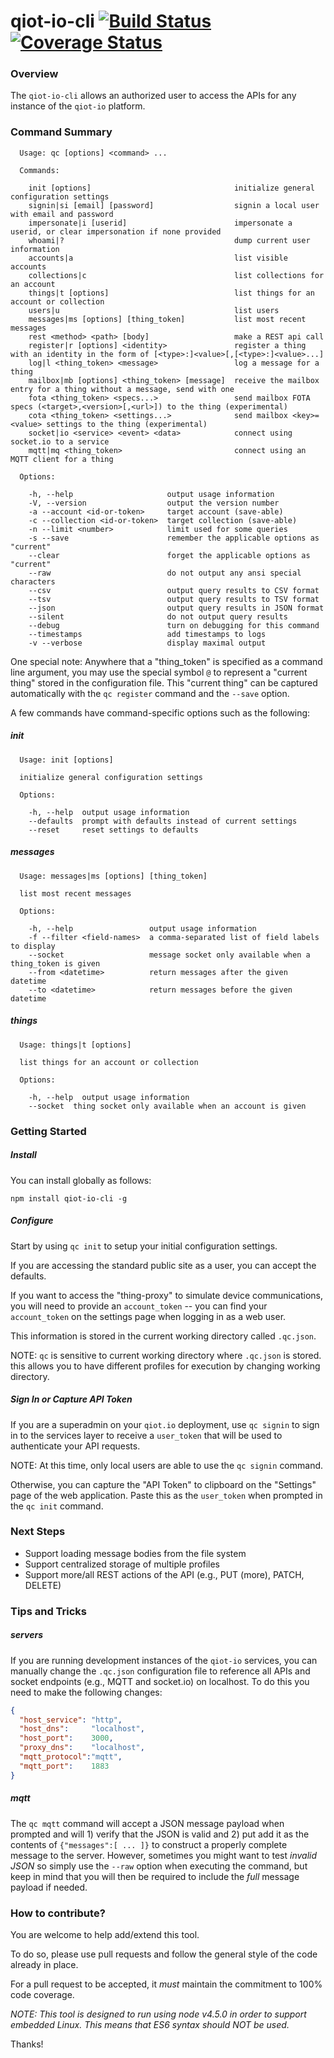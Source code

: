 # qiot-io-cli [![Build Status](https://travis-ci.org/QuantumIOT/qiot-io-cli.svg?branch=master)](https://travis-ci.org/QuantumIOT/qiot-io-cli) [![Coverage Status](https://coveralls.io/repos/github/QuantumIOT/qiot-io-cli/badge.svg?branch=master)](https://coveralls.io/github/QuantumIOT/qiot-io-cli?branch=master)



### Overview
The `qiot-io-cli` allows an authorized user to access the APIs for any instance of the `qiot-io` platform.

### Command Summary

```
  Usage: qc [options] <command> ...

  Commands:

    init [options]                                initialize general configuration settings
    signin|si [email] [password]                  signin a local user with email and password
    impersonate|i [userid]                        impersonate a userid, or clear impersonation if none provided
    whoami|?                                      dump current user information
    accounts|a                                    list visible accounts
    collections|c                                 list collections for an account
    things|t [options]                            list things for an account or collection
    users|u                                       list users
    messages|ms [options] [thing_token]           list most recent messages
    rest <method> <path> [body]                   make a REST api call
    register|r [options] <identity>               register a thing with an identity in the form of [<type>:]<value>[,[<type>:]<value>...]
    log|l <thing_token> <message>                 log a message for a thing
    mailbox|mb [options] <thing_token> [message]  receive the mailbox entry for a thing without a message, send with one
    fota <thing_token> <specs...>                 send mailbox FOTA specs (<target>,<version>[,<url>]) to the thing (experimental)
    cota <thing_token> <settings...>              send mailbox <key>=<value> settings to the thing (experimental)
    socket|io <service> <event> <data>            connect using socket.io to a service
    mqtt|mq <thing_token>                         connect using an MQTT client for a thing

  Options:

    -h, --help                     output usage information
    -V, --version                  output the version number
    -a --account <id-or-token>     target account (save-able)
    -c --collection <id-or-token>  target collection (save-able)
    -n --limit <number>            limit used for some queries
    -s --save                      remember the applicable options as "current"
    --clear                        forget the applicable options as "current"
    --raw                          do not output any ansi special characters
    --csv                          output query results to CSV format
    --tsv                          output query results to TSV format
    --json                         output query results in JSON format
    --silent                       do not output query results
    --debug                        turn on debugging for this command
    --timestamps                   add timestamps to logs
    -v --verbose                   display maximal output
```

One special note: Anywhere that a "thing_token" is specified as a command line argument,
you may use the special symbol `@` to represent a "current thing" stored in the configuration file.
This "current thing" can be captured automatically with the `qc register` command and the `--save` option.

A few commands have command-specific options such as the following:

##### init

```
  Usage: init [options]

  initialize general configuration settings

  Options:

    -h, --help  output usage information
    --defaults  prompt with defaults instead of current settings
    --reset     reset settings to defaults
```

##### messages
```
  Usage: messages|ms [options] [thing_token]

  list most recent messages

  Options:

    -h, --help                 output usage information
    -f --filter <field-names>  a comma-separated list of field labels to display    
    --socket                   message socket only available when a thing_token is given
    --from <datetime>          return messages after the given datetime
    --to <datetime>            return messages before the given datetime
```

##### things
```
  Usage: things|t [options]

  list things for an account or collection

  Options:

    -h, --help  output usage information
    --socket  thing socket only available when an account is given
```

### Getting Started

##### Install

You can install globally as follows:

```
npm install qiot-io-cli -g
```

##### Configure

Start by using `qc init` to setup your initial configuration settings.

If you are accessing the standard public site as a user, you can accept the defaults.

If you want to access the "thing-proxy" to simulate device communications,
you will need to provide an `account_token` --
you can find your `account_token` on the settings page when logging in as a web user.

This information is stored in the current working directory called `.qc.json`.

NOTE: `qc` is sensitive to current working directory where `.qc.json` is stored.
this allows you to have different profiles for execution by changing working directory.

##### Sign In or Capture API Token

If you are a superadmin on your `qiot.io` deployment,
use `qc signin` to sign in to the services layer to receive a `user_token` that will be used
to authenticate your API requests.

NOTE: At this time, only local users are able to use the `qc signin` command.

Otherwise, you can capture the "API Token" to clipboard on the "Settings" page of the web application.
Paste this as the `user_token` when prompted in the `qc init` command. 

### Next Steps

* Support loading message bodies from the file system
* Support centralized storage of multiple profiles
* Support more/all REST actions of the API (e.g., PUT (more), PATCH, DELETE)

### Tips and Tricks

##### servers

If you are running development instances of the `qiot-io` services, you can manually change the `.qc.json` configuration file
to reference all APIs and socket endpoints (e.g., MQTT and socket.io) on localhost.
To do this you need to make the following changes:

```json
{
  "host_service": "http",
  "host_dns":     "localhost",
  "host_port":    3000,
  "proxy_dns":    "localhost",
  "mqtt_protocol":"mqtt",
  "mqtt_port":    1883
}
```

##### mqtt

The `qc mqtt` command will accept a JSON message payload when prompted and will 1) verify that the JSON is valid and 2) put add it as the contents of `{"messages":[ ... ]}` to construct a properly complete message to the server.
However, sometimes you might want to test _invalid JSON_ so simply use the `--raw` option when executing the command,
but keep in mind that you will then be required to include the _full_ message payload if needed.

### How to contribute?

You are welcome to help add/extend this tool.

To do so, please use pull requests and follow the general style of the code already in place.

For a pull request to be accepted, it _must_ maintain the commitment to 100% code coverage.

_*NOTE*: This tool is designed to run using node v4.5.0 in order to support embedded Linux.
This means that *ES6 syntax* should *NOT* be used._

Thanks!